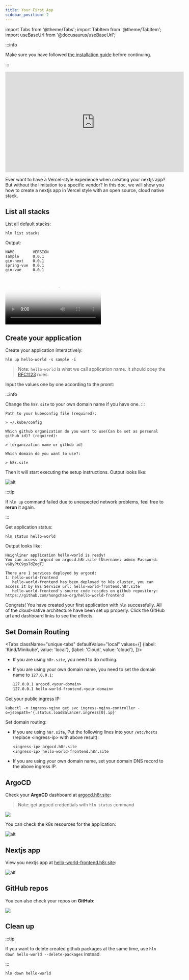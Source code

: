```yaml
---
title: Your First App
sidebar_position: 2
---
```


import Tabs from '@theme/Tabs';
import TabItem from '@theme/TabItem';
import useBaseUrl from '@docusaurus/useBaseUrl';

:::info

Make sure you have followed [the installation guide](/docs/getting_started/installation) before continuing.

:::

<div
  style={{
    marginBottom: 50,
    marginTop: 50,
  }}
>
  <iframe width="560" height="315" src="https://www.youtube.com/embed/Kat7GEfWXwk" title="YouTube video player" frameborder="0" allow="accelerometer; autoplay; clipboard-write; encrypted-media; gyroscope; picture-in-picture" allowfullscreen></iframe>
</div>

Ever want to have a Vercel-style experience when creating your nextjs app?
But without the limitation to a specific vendor?
In this doc, we will show you how to create a nextjs app in Vercel style with an open source, cloud native stack.

## List all stacks

List all default stacks:

```shell
hln list stacks
```

Output:

```shell
NAME        VERSION
sample      0.0.1
gin-next    0.0.1
spring-vue  0.0.1
gin-vue     0.0.1
```

<div
  style={{
    maxWidth: 800,
    height: 'auto',
    marginBottom: 50,
    marginTop: 50
  }}
>
  <Video
    poster="/img/homepage/video-poster.png"
    src="https://dl.h8r.io/Heighliner-Introduction-English.mp4"
  ></Video>
</div>

## Create your application

Create your application interactively:

```shell
hln up hello-world -s sample -i
```

> Note: `hello-world` is what we call application name. It should obey the [RFC1123](https://datatracker.ietf.org/doc/html/rfc1123) rules.

Input the values one by one according to the promt:

:::info

Change the `h8r.site` to your own domain name if you have one.
:::

```shell
Path to your kubeconfig file (required):

> ~/.kube/config

Which github organization do you want to use(Can be set as personal github id)? (required):

> [organization name or github id]

Which domain do you want to use?:

> h8r.site
```

Then it will start executing the setup instructions. Output looks like:

![alt](/img/docs/getting-started/stack_output.png)

:::tip

If `hln up` command failed due to unexpected network problems, feel free to **rerun** it again.

:::

Get application status:

```shell
hln status hello-world
```

Output looks like:

```shell
Heighliner application hello-world is ready!
You can access argocd on argocd.h8r.site [Username: admin Password: vGByPtC9gsTdZogT]

There are 1 services deployed by argocd:
1: hello-world-frontend
   hello-world-frontend has been deployed to k8s cluster, you can access it by k8s Service url: hello-world-frontend.h8r.site
   hello-world-frontend's source code resides on github repository: https://github.com/hongchao-org/hello-world-frontend
```

Congrats! You have created your first application with `hln` successfully. All of the cloud-native architecture have been set up properly.
Click the GitHub url and dashboard links to see the effects.

## Set Domain Routing

<Tabs
className="unique-tabs"
defaultValue="local"
values={[
{label: 'Kind/Minikube', value: 'local'},
{label: 'Cloud', value: 'cloud'},
]}>

<TabItem value="local">

- If you are using `h8r.site`, you need to do nothing.
- If you are using your own domain name, you need to set the domain name to `127.0.0.1`:

    ```txt
    127.0.0.1 argocd.<your-domain>
    127.0.0.1 hello-world-frontend.<your-domain>
    ```

</TabItem>

<TabItem value="cloud">

Get your public ingress IP:

```shell
kubectl -n ingress-nginx get svc ingress-nginx-controller -o=jsonpath='{.status.loadBalancer.ingress[0].ip}'
```

Set domain routing:

- If you are using `h8r.site`, Put the following lines into your `/etc/hosts` (replace <ingress-ip\> with above result):

  ```txt
  <ingress-ip> argocd.h8r.site
  <ingress-ip> hello-world-frontend.h8r.site
  ```

- If you are using your own domain name, set your domain DNS record to the above ingress IP.

</TabItem>
</Tabs>

## ArgoCD

Check your **ArgoCD** dashboard at [argocd.h8r.site](http://argocd.h8r.site):
> Note: get argocd credentials with `hln status` command

<div
  style={{
    maxWidth: 800,
    height: 'auto',
    marginBottom: 30,
    marginTop: 30,
  }}
>
  <img src={useBaseUrl('/img/docs/getting-started/argocd-home.png')} />
</div>

You can check the k8s resources for the application:

![alt](/img/docs/getting-started/argocd-details.png)

## Nextjs app

View you nextjs app at [hello-world-frontend.h8r.site](http://hello-world-frontend.h8r.site):

![alt](/img/docs/getting-started/sample-application.png)

## GitHub repos

You can also check your repos on **GitHub**:

<div
  style={{
    maxWidth: 800,
    height: 'auto',
    marginBottom: 30,
    marginTop: 30,
  }}
>
  <img src={useBaseUrl('/img/docs/getting-started/github_repos.png')} />
</div>

## Clean up

:::tip

If you want to delete created github packages at the same time, use `hln down hello-world --delete-packages` instead.

:::

```shell
hln down hello-world
```

